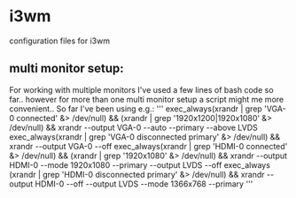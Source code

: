 # i3wm
configuration files for i3wm

## multi monitor setup:

For working with multiple monitors I've used a few lines of bash code so far.. however for more than one multi monitor setup a script might me more convenient.. 
So far I've been using e.g.:
'''
exec_always(xrandr | grep  'VGA-0 connected' &> /dev/null) && (xrandr | grep '1920x1200\|1920x1080' &> /dev/null)  && xrandr --output VGA-0 --auto --primary --above LVDS
exec_always(xrandr | grep  'VGA-0 disconnected primary' &> /dev/null) && xrandr --output VGA-0 --off
exec_always(xrandr | grep  'HDMI-0 connected' &> /dev/null) && (xrandr | grep '1920x1080' &> /dev/null)  && xrandr --output HDMI-0 --mode 1920x1080 --primary --output LVDS --off
exec_always (xrandr | grep  'HDMI-0 disconnected primary' &> /dev/null) && xrandr --output HDMI-0 --off --output LVDS --mode 1366x768 --primary
'''
